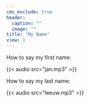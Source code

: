 ```yaml
---
cms_exclude: true
header:
  caption: ""
  image: ""
title: "My Name"
view: 1
---
```

How to say my first name:

{{< audio src="jan.mp3" >}}

How to say my last name:

{{< audio src="leeuw.mp3" >}}